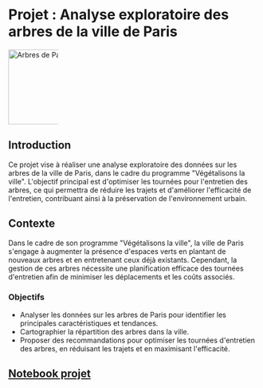<h1>Projet : Analyse exploratoire des arbres de la ville de Paris</h1>
<a href='https://images.unsplash.com/photo-1528578862382-c6652b9bdb1c?q=80&w=2576&auto=format&fit=crop&ixlib=rb-4.0.3&ixid=M3wxMjA3fDB8MHxwaG90by1wYWdlfHx8fGVufDB8fHx8fA%3D%3D'>
  <img src='https://images.unsplash.com/photo-1528578862382-c6652b9bdb1c?q=80&w=2576&auto=format&fit=crop&ixlib=rb-4.0.3&ixid=M3wxMjA3fDB8MHxwaG90by1wYWdlfHx8fGVufDB8fHx8fA%3D%3D' alt='Arbres de Paris' style='max-width:100;height:150;'>
</a>

<h2>Introduction</h2>
<p>Ce projet vise à réaliser une analyse exploratoire des données sur les arbres de la ville de Paris, dans le cadre du programme "Végétalisons la ville". L'objectif principal est d'optimiser les tournées pour l'entretien des arbres, ce qui permettra de réduire les trajets et d'améliorer l'efficacité de l'entretien, contribuant ainsi à la préservation de l'environnement urbain.</p>

<h2>Contexte</h2>
<p>Dans le cadre de son programme "Végétalisons la ville", la ville de Paris s'engage à augmenter la présence d'espaces verts en plantant de nouveaux arbres et en entretenant ceux déjà existants. Cependant, la gestion de ces arbres nécessite une planification efficace des tournées d'entretien afin de minimiser les déplacements et les coûts associés.</p>

<h3>Objectifs</h3>
<ul>
  <li>Analyser les données sur les arbres de Paris pour identifier les principales caractéristiques et tendances.</li>
  <li>Cartographier la répartition des arbres dans la ville.</li>
  <li>Proposer des recommandations pour optimiser les tournées d'entretien des arbres, en réduisant les trajets et en maximisant l'efficacité.</li>
</ul>

<h2><a href='Arbres_Paris/EDA - Les arbres des Paris.ipynb'>Notebook projet</a></h2>
